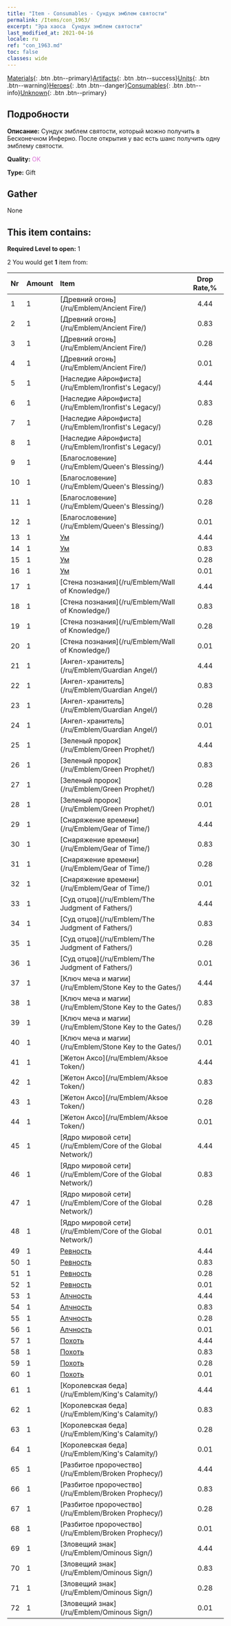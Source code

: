 ```yaml
---
title: "Item - Consumables - Сундук эмблем святости"
permalink: /Items/con_1963/
excerpt: "Эра хаоса  Сундук эмблем святости"
last_modified_at: 2021-04-16
locale: ru
ref: "con_1963.md"
toc: false
classes: wide
---
```

 [Materials](/ru/Items/){: .btn .btn--primary}[Artifacts](/ru/Items/Artifacts/){: .btn .btn--success}[Units](/ru/Items/Units/){: .btn .btn--warning}[Heroes](/ru/Items/Heroes/){: .btn .btn--danger}[Consumables](/ru/Items/Consumables/){: .btn .btn--info}[Unknown](/ru/Items/Unknown/){: .btn .btn--primary}

## Подробности
 **Описание:** Сундук эмблем святости, который можно получить в Бесконечном Инферно. После открытия у вас есть шанс получить одну эмблему святости.

 **Quality:** <span style="color: #DA70D6">OK</span>

 **Type:** Gift

## Gather

  None

## This item contains:

 **Required Level to open:** 1

 2 You would get **1** item  from:

  | Nr | Amount |     Item    | Drop Rate,% |
  |:---|:-------|:------------|:---------:|
  | 1 | 1 | [Древний огонь](/ru/Emblem/Ancient Fire/) | 4.44 | 
  | 2 | 1 | [Древний огонь](/ru/Emblem/Ancient Fire/) | 0.83 | 
  | 3 | 1 | [Древний огонь](/ru/Emblem/Ancient Fire/) | 0.28 | 
  | 4 | 1 | [Древний огонь](/ru/Emblem/Ancient Fire/) | 0.01 | 
  | 5 | 1 | [Наследие Айронфиста](/ru/Emblem/Ironfist's Legacy/) | 4.44 | 
  | 6 | 1 | [Наследие Айронфиста](/ru/Emblem/Ironfist's Legacy/) | 0.83 | 
  | 7 | 1 | [Наследие Айронфиста](/ru/Emblem/Ironfist's Legacy/) | 0.28 | 
  | 8 | 1 | [Наследие Айронфиста](/ru/Emblem/Ironfist's Legacy/) | 0.01 | 
  | 9 | 1 | [Благословение](/ru/Emblem/Queen's Blessing/) | 4.44 | 
  | 10 | 1 | [Благословение](/ru/Emblem/Queen's Blessing/) | 0.83 | 
  | 11 | 1 | [Благословение](/ru/Emblem/Queen's Blessing/) | 0.28 | 
  | 12 | 1 | [Благословение](/ru/Emblem/Queen's Blessing/) | 0.01 | 
  | 13 | 1 | [Ум](/ru/Emblem/Witness/) | 4.44 | 
  | 14 | 1 | [Ум](/ru/Emblem/Witness/) | 0.83 | 
  | 15 | 1 | [Ум](/ru/Emblem/Witness/) | 0.28 | 
  | 16 | 1 | [Ум](/ru/Emblem/Witness/) | 0.01 | 
  | 17 | 1 | [Стена познания](/ru/Emblem/Wall of Knowledge/) | 4.44 | 
  | 18 | 1 | [Стена познания](/ru/Emblem/Wall of Knowledge/) | 0.83 | 
  | 19 | 1 | [Стена познания](/ru/Emblem/Wall of Knowledge/) | 0.28 | 
  | 20 | 1 | [Стена познания](/ru/Emblem/Wall of Knowledge/) | 0.01 | 
  | 21 | 1 | [Ангел-хранитель](/ru/Emblem/Guardian Angel/) | 4.44 | 
  | 22 | 1 | [Ангел-хранитель](/ru/Emblem/Guardian Angel/) | 0.83 | 
  | 23 | 1 | [Ангел-хранитель](/ru/Emblem/Guardian Angel/) | 0.28 | 
  | 24 | 1 | [Ангел-хранитель](/ru/Emblem/Guardian Angel/) | 0.01 | 
  | 25 | 1 | [Зеленый пророк](/ru/Emblem/Green Prophet/) | 4.44 | 
  | 26 | 1 | [Зеленый пророк](/ru/Emblem/Green Prophet/) | 0.83 | 
  | 27 | 1 | [Зеленый пророк](/ru/Emblem/Green Prophet/) | 0.28 | 
  | 28 | 1 | [Зеленый пророк](/ru/Emblem/Green Prophet/) | 0.01 | 
  | 29 | 1 | [Снаряжение времени](/ru/Emblem/Gear of Time/) | 4.44 | 
  | 30 | 1 | [Снаряжение времени](/ru/Emblem/Gear of Time/) | 0.83 | 
  | 31 | 1 | [Снаряжение времени](/ru/Emblem/Gear of Time/) | 0.28 | 
  | 32 | 1 | [Снаряжение времени](/ru/Emblem/Gear of Time/) | 0.01 | 
  | 33 | 1 | [Суд отцов](/ru/Emblem/The Judgment of Fathers/) | 4.44 | 
  | 34 | 1 | [Суд отцов](/ru/Emblem/The Judgment of Fathers/) | 0.83 | 
  | 35 | 1 | [Суд отцов](/ru/Emblem/The Judgment of Fathers/) | 0.28 | 
  | 36 | 1 | [Суд отцов](/ru/Emblem/The Judgment of Fathers/) | 0.01 | 
  | 37 | 1 | [Ключ меча и магии](/ru/Emblem/Stone Key to the Gates/) | 4.44 | 
  | 38 | 1 | [Ключ меча и магии](/ru/Emblem/Stone Key to the Gates/) | 0.83 | 
  | 39 | 1 | [Ключ меча и магии](/ru/Emblem/Stone Key to the Gates/) | 0.28 | 
  | 40 | 1 | [Ключ меча и магии](/ru/Emblem/Stone Key to the Gates/) | 0.01 | 
  | 41 | 1 | [Жетон Аксо](/ru/Emblem/Aksoe Token/) | 4.44 | 
  | 42 | 1 | [Жетон Аксо](/ru/Emblem/Aksoe Token/) | 0.83 | 
  | 43 | 1 | [Жетон Аксо](/ru/Emblem/Aksoe Token/) | 0.28 | 
  | 44 | 1 | [Жетон Аксо](/ru/Emblem/Aksoe Token/) | 0.01 | 
  | 45 | 1 | [Ядро мировой сети](/ru/Emblem/Core of the Global Network/) | 4.44 | 
  | 46 | 1 | [Ядро мировой сети](/ru/Emblem/Core of the Global Network/) | 0.83 | 
  | 47 | 1 | [Ядро мировой сети](/ru/Emblem/Core of the Global Network/) | 0.28 | 
  | 48 | 1 | [Ядро мировой сети](/ru/Emblem/Core of the Global Network/) | 0.01 | 
  | 49 | 1 | [Ревность](/ru/Emblem/Jealousy/) | 4.44 | 
  | 50 | 1 | [Ревность](/ru/Emblem/Jealousy/) | 0.83 | 
  | 51 | 1 | [Ревность](/ru/Emblem/Jealousy/) | 0.28 | 
  | 52 | 1 | [Ревность](/ru/Emblem/Jealousy/) | 0.01 | 
  | 53 | 1 | [Алчность](/ru/Emblem/Greed/) | 4.44 | 
  | 54 | 1 | [Алчность](/ru/Emblem/Greed/) | 0.83 | 
  | 55 | 1 | [Алчность](/ru/Emblem/Greed/) | 0.28 | 
  | 56 | 1 | [Алчность](/ru/Emblem/Greed/) | 0.01 | 
  | 57 | 1 | [Похоть](/ru/Emblem/Lust/) | 4.44 | 
  | 58 | 1 | [Похоть](/ru/Emblem/Lust/) | 0.83 | 
  | 59 | 1 | [Похоть](/ru/Emblem/Lust/) | 0.28 | 
  | 60 | 1 | [Похоть](/ru/Emblem/Lust/) | 0.01 | 
  | 61 | 1 | [Королевская беда](/ru/Emblem/King's Calamity/) | 4.44 | 
  | 62 | 1 | [Королевская беда](/ru/Emblem/King's Calamity/) | 0.83 | 
  | 63 | 1 | [Королевская беда](/ru/Emblem/King's Calamity/) | 0.28 | 
  | 64 | 1 | [Королевская беда](/ru/Emblem/King's Calamity/) | 0.01 | 
  | 65 | 1 | [Разбитое пророчество](/ru/Emblem/Broken Prophecy/) | 4.44 | 
  | 66 | 1 | [Разбитое пророчество](/ru/Emblem/Broken Prophecy/) | 0.83 | 
  | 67 | 1 | [Разбитое пророчество](/ru/Emblem/Broken Prophecy/) | 0.28 | 
  | 68 | 1 | [Разбитое пророчество](/ru/Emblem/Broken Prophecy/) | 0.01 | 
  | 69 | 1 | [Зловещий знак](/ru/Emblem/Ominous Sign/) | 4.44 | 
  | 70 | 1 | [Зловещий знак](/ru/Emblem/Ominous Sign/) | 0.83 | 
  | 71 | 1 | [Зловещий знак](/ru/Emblem/Ominous Sign/) | 0.28 | 
  | 72 | 1 | [Зловещий знак](/ru/Emblem/Ominous Sign/) | 0.01 | 
